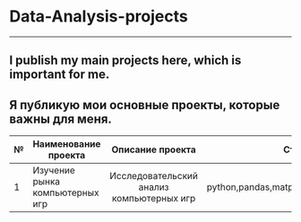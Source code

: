 # Data-Analysis-projects
------------------------
I publish my main projects here, which is important for me.
-----------------------------------------------------------
Я публикую мои основные проекты, которые важны для меня.
-----------------------------------------------------------
|№|Наименование проекта |Описание проекта|Стек|
|-|---------------------|:--------------:|:--:|
|1|Изучение рынка компьютерных игр|Исследовательский анализ компьютерных игр|python,pandas,matplotlib.pyplot,datetime|
